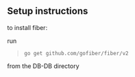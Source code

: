 ## Setup instructions
to install fiber:

run
> ```go get github.com/gofiber/fiber/v2```

from the DB-DB directory